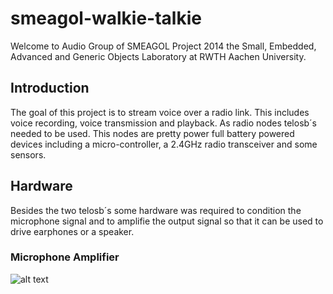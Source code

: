 smeagol-walkie-talkie
=====================

Welcome to Audio Group of SMEAGOL Project 2014 the Small, Embedded, Advanced and Generic Objects Laboratory at RWTH Aachen University. 

## Introduction ##

The goal of this project is to stream voice over a radio link. This includes voice recording, voice transmission and playback.
As radio nodes telosb´s needed to be used. This nodes are pretty power full battery powered devices including a micro-controller, a 2.4GHz radio transceiver and some sensors. 

## Hardware ##

Besides the two telosb´s some hardware was required to condition the microphone signal and to amplifie the output signal so that it can be used to drive earphones or a speaker.

### Microphone Amplifier ###
![alt text](/images/mic-amp/schematic.png "Schematic of Microphone Amplifier")

